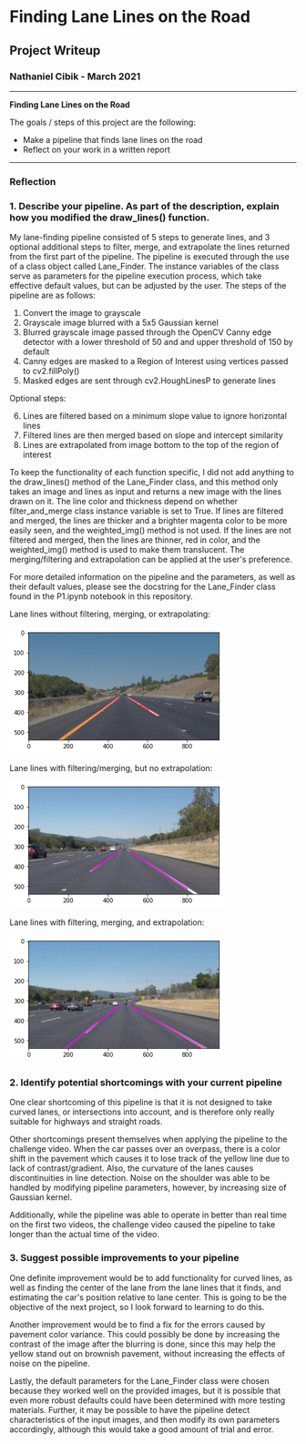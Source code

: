 # **Finding Lane Lines on the Road** 

## Project Writeup

### Nathaniel Cibik - March 2021

---

**Finding Lane Lines on the Road**

The goals / steps of this project are the following:
* Make a pipeline that finds lane lines on the road
* Reflect on your work in a written report

---

### Reflection

### 1. Describe your pipeline. As part of the description, explain how you modified the draw_lines() function.

My lane-finding pipeline consisted of 5 steps to generate lines, and 3 optional additional steps to filter, merge, and extrapolate the lines returned from the first part of the pipeline. The pipeline is executed through the use of a class object called Lane_Finder. The instance variables of the class serve as parameters for the pipeline execution process, which take effective default values, but can be adjusted by the user. The steps of the pipeline are as follows:

1. Convert the image to grayscale
2. Grayscale image blurred with a 5x5 Gaussian kernel
3. Blurred grayscale image passed through the OpenCV Canny edge detector with a lower threshold of 50 and and upper threshold of 150 by default
4. Canny edges are masked to a Region of Interest using vertices passed to cv2.fillPoly()
5. Masked edges are sent through cv2.HoughLinesP to generate lines

Optional steps:

6. Lines are filtered based on a minimum slope value to ignore horizontal lines
7. Filtered lines are then merged based on slope and intercept similarity
8. Lines are extrapolated from image bottom to the top of the region of interest

To keep the functionality of each function specific, I did not add anything to the draw_lines() method of the Lane_Finder class, and this method only takes an image and lines as input and returns a new image with the lines drawn on it. The line color and thickness depend on whether filter_and_merge class instance variable is set to True. If lines are filtered and merged, the lines are thicker and a brighter magenta color to be more easily seen, and the weighted_img() method is not used. If the lines are not filtered and merged, then the lines are thinner, red in color, and the weighted_img() method is used to make them translucent. The merging/filtering and extrapolation can be applied at the user's preference.

For more detailed information on the pipeline and the parameters, as well as their default values, please see the docstring for the Lane_Finder class found in the P1.ipynb notebook in this repository.

Lane lines without filtering, merging, or extrapolating:

![Raw lines](test_images_output/writeup_examples/raw_lines.png)

Lane lines with filtering/merging, but no extrapolation:

![Filtered and Merged](test_images_output/writeup_examples/filtered_and_merged.png)

Lane lines with filtering, merging, and extrapolation:

![Filtered/Merged/Extrapolated](test_images_output/writeup_examples/filtered_merged_extrapolated.png)


### 2. Identify potential shortcomings with your current pipeline

One clear shortcoming of this pipeline is that it is not designed to take curved lanes, or intersections into account, and is therefore only really suitable for highways and straight roads.

Other shortcomings present themselves when applying the pipeline to the challenge video. When the car passes over an overpass, there is a color shift in the pavement which causes it to lose track of the yellow line due to lack of contrast/gradient. Also, the curvature of the lanes causes discontinuities in line detection. Noise on the shoulder was able to be handled by modifying pipeline parameters, however, by increasing size of Gaussian kernel.

Additionally, while the pipeline was able to operate in better than real time on the first two videos, the challenge video caused the pipeline to take longer than the actual time of the video.


### 3. Suggest possible improvements to your pipeline

One definite improvement would be to add functionality for curved lines, as well as finding the center of the lane from the lane lines that it finds, and estimating the car's position relative to lane center. This is going to be the objective of the next project, so I look forward to learning to do this.

Another improvement would be to find a fix for the errors caused by pavement color variance. This could possibly be done by increasing the contrast of the image after the blurring is done, since this may help the yellow stand out on brownish pavement, without increasing the effects of noise on the pipeline.

Lastly, the default parameters for the Lane_Finder class were chosen because they worked well on the provided images, but it is possible that even more robust defaults could have been determined with more testing materials. Further, it may be possible to have the pipeline detect characteristics of the input images, and then modify its own parameters accordingly, although this would take a good amount of trial and error.